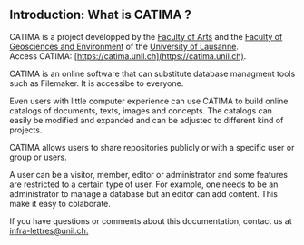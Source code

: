 ## Introduction: What is CATIMA ?

CATIMA is a project developped by the [Faculty of Arts](https://unil.ch/lettres) and the [Faculty of Geosciences and Environment](https://unil.ch/gse) of the [University of Lausanne](https://unil.ch/).  
Access CATIMA: [https://catima.unil.ch](https://catima.unil.ch).

CATIMA is an online software that can substitute database managment tools such as Filemaker. It is accessibe to everyone.

Even users with little computer experience can use CATIMA to build online catalogs of documents, texts, images and concepts. The catalogs can easily be modified and expanded and can be adjusted to different kind of projects.

CATIMA allows users to share repositories publicly or with a specific user or group or users.

A user can be a visitor, member, editor or administrator and some features are restricted to a certain type of user.
For example, one needs to be an administrator to manage a database but an editor can add content. This make it easy to colaborate.

If you have questions or comments about this documentation, contact us at [infra-lettres@unil.ch.](mailto:infra-lettres@unil.ch)
